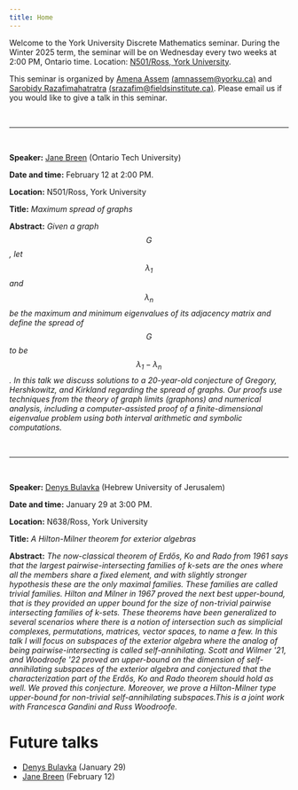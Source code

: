 ```yaml
---
title: Home
---
```


Welcome to the York University Discrete Mathematics seminar. During the Winter 2025 term, the seminar will be on Wednesday every two weeks at 2:00 PM, Ontario time. Location: [N501/Ross, York University](https://www.google.com/maps/dir//Toronto,+ON+M3J+1P3/@43.7722137,-79.5861929,12z/data=!4m8!4m7!1m0!1m5!1m1!1s0x882b2e2562b62519:0x7d29e594af98aab4!2m2!1d-79.5037922!2d43.7722433?entry=ttu&g_ep=EgoyMDI0MDkxOC4xIKXMDSoASAFQAw%3D%3D).

This seminar is organized by [Amena Assem](https://www.amenaassem.com/) [(amnassem@yorku.ca)](mailto:amnassem@yorku.ca) and [Sarobidy Razafimahatratra](https://sarobidyraz.com/) [(srazafim@fieldsinstitute.ca)](mailto:srazafim@fieldsinstitute.ca). Please email us if you would like to give a talk in this seminar.

<br>

---

<br>

**Speaker:** [Jane Breen](https://sites.google.com/view/breenj) (Ontario Tech University)

**Date and time:** February 12 at 2:00 PM.

**Location:** N501/Ross, York University

**Title:** *Maximum spread of graphs* 

**Abstract:** *Given a graph $$G$$, let $$\lambda_1$$  and $$\lambda_n$$ be the maximum and minimum eigenvalues of its adjacency matrix and define the spread of $$G$$ to be $$\lambda_1-\lambda_n$$. In this talk we discuss solutions to a 20-year-old conjecture of Gregory, Hershkowitz, and Kirkland regarding the spread of graphs. Our proofs use techniques from the theory of graph limits (graphons) and numerical analysis, including a computer-assisted proof of a finite-dimensional eigenvalue problem using both interval arithmetic and symbolic computations.*

<br>

---

<br>

**Speaker:** [Denys Bulavka](https://kam.mff.cuni.cz/~dbulavka/) (Hebrew University of Jerusalem)

**Date and time:** January 29 at 3:00 PM.

**Location:** N638/Ross, York University

**Title:** *A Hilton-Milner theorem for exterior algebras* 

**Abstract:** *The now-classical theorem of Erdős, Ko and Rado from 1961 says that the largest pairwise-intersecting families of k-sets are the ones where all the members share a fixed element, and with slightly stronger hypothesis these are the only maximal families. These families are called trivial families. Hilton and Milner in 1967 proved the next best upper-bound, that is they provided an upper bound for the size of non-trivial pairwise intersecting families of k-sets. These theorems have been generalized to several scenarios where there is a notion of intersection such as simplicial complexes, permutations, matrices, vector spaces, to name a few. In this talk I will focus on subspaces of the exterior algebra where the analog of being pairwise-intersecting is called self-annihilating. Scott and Wilmer '21, and Woodroofe '22 proved an upper-bound on the dimension of self-annihilating subspaces of the exterior algebra and conjectured that the characterization part of the  Erdős, Ko and Rado theorem should hold as well. We proved this conjecture. Moreover, we prove a Hilton-Milner type upper-bound for non-trivial self-annihilating subspaces.This is a joint work with Francesca Gandini and Russ Woodroofe.*

# Future talks

* 	[Denys Bulavka](https://kam.mff.cuni.cz/~dbulavka/) (January 29)
* 	[Jane Breen](https://sites.google.com/view/breenj) (February 12)									
